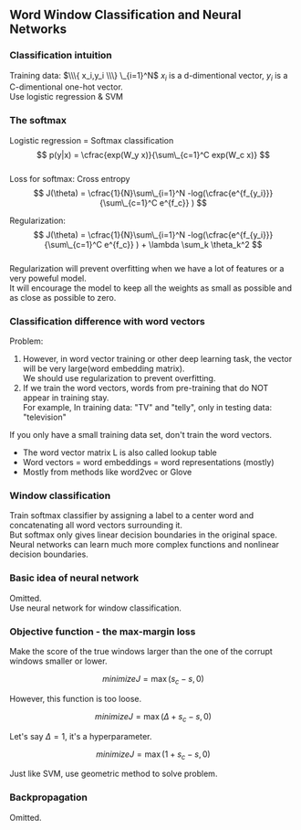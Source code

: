 ## Word Window Classification and Neural Networks

### Classification intuition

Training data: $\\\{ x_i,y_i \\\} \_{i=1}^N$
$x_i$ is a d-dimentional vector, $y_i$ is a C-dimentional one-hot vector.  
Use logistic regression & SVM  

### The softmax

Logistic regression = Softmax classification  
$$ p(y|x) = \cfrac{exp(W_y x)}{\sum\_{c=1}^C exp(W_c x)} $$  
Loss for softmax: Cross entropy  
$$ J(\theta) = \cfrac{1}{N}\sum\_{i=1}^N -log(\cfrac{e^{f_{y_i}}}{\sum\_{c=1}^C e^{f_c}} ) $$  

Regularization:  
$$ J(\theta) = \cfrac{1}{N}\sum\_{i=1}^N -log(\cfrac{e^{f_{y_i}}}{\sum\_{c=1}^C e^{f_c}} ) + \lambda \sum_k \theta_k^2 $$  
Regularization will prevent overfitting when we have a lot of features or a very poweful model.  
It will encourage the model to keep all the weights as small as possible and as close as possible to zero.  

### Classification difference with word vectors

Problem:  

1. However, in word vector training or other deep learning task, the vector will be very large(word embedding matrix).  
We should use regularization to prevent overfitting.  
2. If we train the word vectors, words from pre-training that do NOT appear in training stay.  
For example, In training data: "TV" and "telly", only in testing data: "television"

If you only have a small training data set, don't train the word vectors.  

- The word vector matrix L is also called lookup table  
- Word vectors = word embeddings = word representations (mostly)  
- Mostly from methods like word2vec or Glove  

### Window classification

Train softmax classifier by assigning a label to a center word and concatenating all word vectors surrounding it.  
But softmax only gives linear decision boundaries in the original space.  
Neural networks can learn much more complex functions and nonlinear decision boundaries.  

### Basic idea of neural network

Omitted.  
Use neural network for window classification.  

### Objective function - the max-margin loss

Make the score of the true windows larger than the one of the corrupt windows smaller or lower.  

$$minimize J = \max(s_c - s, 0)$$  

However, this function is too loose.  

$$minimize J = \max(\Delta+s_c - s, 0)$$  

Let's say $\Delta = 1$, it's a hyperparameter.  

$$minimize J = \max(1+s_c - s, 0)$$  

Just like SVM, use geometric method to solve problem.  

### Backpropagation

Omitted.

